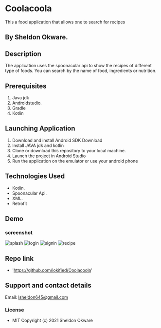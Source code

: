 # Coolacoola
This a food application that allows one to search for recipes

## By Sheldon Okware.

## Description
The application uses the spoonacular api to show the recipes of different type of foods. You can search by the name of food, ingredients or nutrition.

## Prerequisites
1. Java jdk
2. Androidstudio.
3. Gradle
4. Kotlin

## Launching Application
1. Download and install Android SDK Download
2. Install JAVA jdk and kotlin
3. Clone or download this repository to your local machine.
4. Launch the project in Android Studio
5. Run the application on the emulator or use your android phone


## Technologies Used
* Kotlin.
* Spoonacular Api.
* XML.
* Retrofit
## Demo
### screenshot
![splash](https://user-images.githubusercontent.com/87479198/166692695-a360305a-cd91-40df-a99e-b194ec732305.png)
![login](https://user-images.githubusercontent.com/87479198/166692887-11e9dccd-b54e-468a-9719-2b4bb9533bdb.png)
![signin](https://user-images.githubusercontent.com/87479198/166692923-c685764f-101c-4ef8-a6fb-6ad69376cb39.png)
![recipe](https://user-images.githubusercontent.com/87479198/166692943-20ba8239-acf2-4b9f-bfd7-78c346835e3c.png)

## Repo link
*  'https://github.com/lokified/Coolacoola'

## Support and contact details
Email: lsheldon645@gmail.com


### License
* MIT
Copyright (c) 2021 Sheldon Okware
